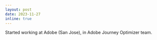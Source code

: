 ```yaml
---
layout: post
date: 2023-11-27
inline: true
---
```


Started working at Adobe (San Jose), in Adobe Journey Optimizer team.